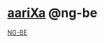 # [aariXa](http://www.aarixa.be/) @ng-be

[NG-BE](https://ng-be.org/ "Belgium's first ever Angular conference!")
